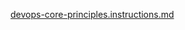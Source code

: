 [devops-core-principles.instructions.md](../../../instructions/devops-core-principles.instructions.md)